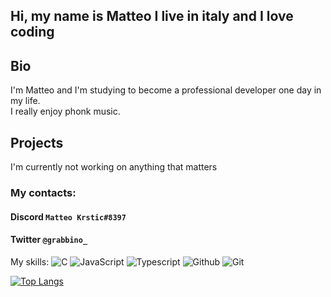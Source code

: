 
## Hi, my name is Matteo I live in italy and I love coding

## Bio

I'm Matteo and I'm studying to become a professional developer one day in my life. <br>
I really enjoy phonk music.

## Projects
I'm currently not working on anything that matters

### My contacts:
#### Discord `Matteo Krstic#8397`
#### Twitter `@grabbino_`


My skills: ![C](https://img.shields.io/badge/-C-black?&logo=c) ![JavaScript](https://img.shields.io/badge/-Javascript-black?&logo=javascript) ![Typescript](https://img.shields.io/badge/-Typescript-black?&logo=typescript) ![Github](https://img.shields.io/badge/-Github-black?&logo=github) ![Git](https://img.shields.io/badge/-Git-black?&logo=git)



[![Top Langs](https://github-readme-stats.vercel.app/api/top-langs/?username=MatteoKrstic)](https://github.com/anuraghazra/github-readme-stats)
